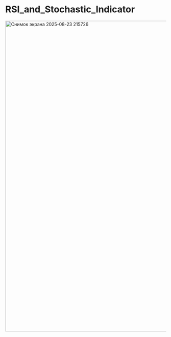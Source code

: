 # RSI_and_Stochastic_Indicator
<img width="541" height="972" alt="Снимок экрана 2025-08-23 215726" src="https://github.com/user-attachments/assets/177b415d-5bfd-41c0-abad-1168148b9dd2" />
